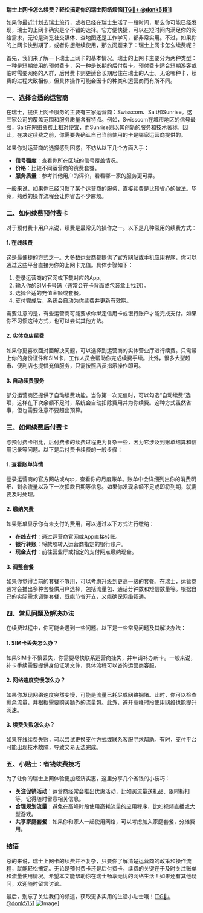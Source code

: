 **瑞士上网卡怎么续费？轻松搞定你的瑞士网络烦恼[[TG💪+ @donk5151](https://t.me/s/donk5151)]**

如果你最近计划去瑞士旅行，或者已经在瑞士生活了一段时间，那么你可能已经发现，瑞士的上网卡确实是个不错的选择。它方便快捷，可以在短时间内满足你的网络需求，无论是浏览社交媒体、查地图还是工作学习，都非常实用。不过，如果你的上网卡快到期了，或者你想继续使用，那么问题来了：瑞士上网卡怎么续费呢？

首先，我们来了解一下瑞士上网卡的基本情况。瑞士的上网卡主要分为两种类型：一种是短期使用的预付费卡，另一种是长期的后付费卡。预付费卡适合短期游客或临时需要网络的人群，后付费卡则更适合长期居住在瑞士的人士。无论哪种卡，续费的过程大致相似，但具体操作可能会因卡的种类和运营商而有所不同。

### **一、选择合适的运营商**

在瑞士，提供上网卡服务的主要有三家运营商：Swisscom、Salt和Sunrise。这三家公司的覆盖范围和服务质量各有特点。例如，Swisscom在城市地区的信号最强，Salt在网络资费上相对便宜，而Sunrise则以其创新的服务和技术著称。因此，在决定续费之前，你需要先确认自己当前使用的卡是哪家运营商提供的。

如果你对运营商的选择感到困惑，不妨从以下几个方面入手：
- **信号强度**：查看你所在区域的信号覆盖情况。
- **价格**：比较不同运营商的资费套餐。
- **服务质量**：参考其他用户的评价，看看哪一家的服务更可靠。

一般来说，如果你已经习惯了某个运营商的服务，直接续费是比较省心的做法。毕竟，熟悉的操作流程会让你省去不少麻烦。

### **二、如何续费预付费卡**

对于预付费卡用户来说，续费是最常见的操作之一。以下是几种常用的续费方式：

#### **1. 在线续费**
这是最便捷的方式之一。大多数运营商都提供了官方网站或手机应用程序，你可以通过这些平台直接为你的上网卡充值。具体步骤如下：
1. 登录运营商的官网或下载对应的App。
2. 输入你的SIM卡号码（通常会在卡背面或包装盒上找到）。
3. 选择合适的充值金额或套餐。
4. 支付完成后，系统会自动为你续费并更新有效期。

需要注意的是，有些运营商可能要求你绑定信用卡或银行账户才能完成支付。如果你不习惯这种方式，也可以尝试其他方法。

#### **2. 实体商店续费**
如果你更喜欢面对面解决问题，可以选择到运营商的实体营业厅进行续费。只需带上你的身份证件和SIM卡，工作人员会帮助你完成续费手续。此外，很多大型超市、便利店也提供充值服务，只需按照店员指示操作即可。

#### **3. 自动续费服务**
部分运营商还提供了自动续费功能。当你第一次充值时，可以勾选“自动续费”选项，这样在下次余额不足时，系统会自动扣除费用并为你续费。这种方式虽然省事，但也需要注意不要超出预算。

### **三、如何续费后付费卡**

与预付费卡相比，后付费卡的续费过程更为复杂一些，因为它涉及到账单结算和信用记录等问题。以下是后付费卡续费的一般步骤：

#### **1. 查看账单详情**
登录运营商的官方网站或App，查看你的月度账单。账单中会详细列出你的消费明细、剩余流量以及下一次扣款日期等信息。如果你发现余额不足或即将到期，就需要及时处理。

#### **2. 缴纳欠费**
如果账单显示你有未支付的费用，可以通过以下方式进行缴纳：
- **在线支付**：通过运营商官网或App直接转账。
- **银行转账**：将款项转入运营商指定的银行账户。
- **现金支付**：前往营业厅或指定的支付网点缴纳现金。

#### **3. 调整套餐**
如果你觉得当前的套餐不够用，可以考虑升级到更高一级的套餐。在瑞士，运营商通常会推出多种套餐供用户选择，包括流量包、通话分钟数和短信数量等。根据自己的实际需求调整套餐，既能节省开支，又能确保网络畅通。

### **四、常见问题及解决办法**

在续费过程中，你可能会遇到一些问题。以下是一些常见问题及其解决办法：

#### **1. SIM卡丢失怎么办？**
如果SIM卡不慎丢失，你需要尽快联系运营商挂失，并申请补办新卡。一般来说，补卡手续需要提供身份证明文件，具体流程可以咨询运营商客服。

#### **2. 网络速度变慢怎么办？**
如果你发现网络速度突然变慢，可能是流量已耗尽或网络拥堵。此时，你可以检查剩余流量，并根据需要购买额外的流量包。此外，避开高峰时段使用网络也能提升网速。

#### **3. 续费失败怎么办？**
如果在线续费失败，可以尝试更换支付方式或联系客服寻求帮助。有时，支付平台可能出现技术故障，导致交易无法完成。

### **五、小贴士：省钱续费技巧**

为了让你的瑞士上网体验更加经济实惠，这里分享几个省钱的小技巧：
- **关注促销活动**：运营商经常会推出优惠活动，比如买流量送礼品、限时折扣等，记得随时留意相关信息。
- **合理规划流量**：避免在高峰时段使用高耗流量的应用程序，比如视频直播或大型游戏。
- **共享家庭套餐**：如果你和家人一起使用网络，可以考虑加入家庭套餐，分摊费用。

### **结语**

总的来说，瑞士上网卡的续费并不复杂，只要你了解清楚运营商的政策和操作流程，就能轻松搞定。无论是预付费卡还是后付费卡，续费的关键在于及时关注账单和流量使用情况。希望本文能帮助你在瑞士畅享无忧的网络生活！如果还有其他疑问，欢迎随时留言讨论。

最后，别忘了关注我们的频道，获取更多实用的生活小贴士哦！[[TG💪+ @donk5151](https://t.me/s/donk5151) ![Image](https://i.postimg.cc/rwNCRYN7/Snipaste-2025-04-30-17-27-05.png)]